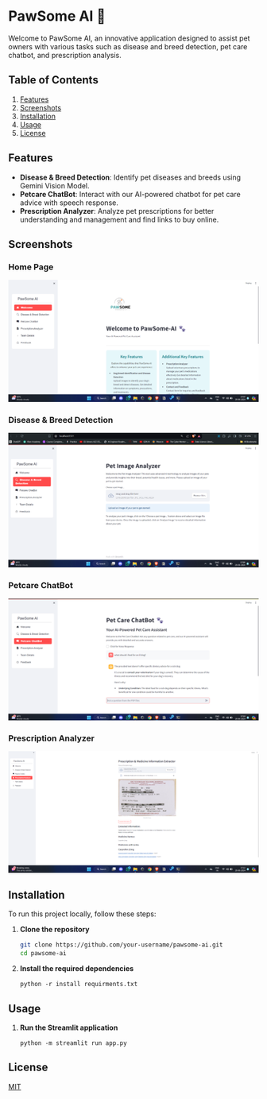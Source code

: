 # PawSome AI 🐾

Welcome to PawSome AI, an innovative application designed to assist pet owners with various tasks such as disease and breed detection, pet care chatbot, and prescription analysis.

## Table of Contents
1. [Features](#features)
2. [Screenshots](#screenshots)
3. [Installation](#installation)
4. [Usage](#usage)
6. [License](#license)

## Features
- **Disease & Breed Detection**: Identify pet diseases and breeds using Gemini Vision Model.
- **Petcare ChatBot**: Interact with our AI-powered chatbot for pet care advice with speech response.
- **Prescription Analyzer**: Analyze pet prescriptions for better understanding and management and find links to buy online.

## Screenshots
### Home Page
![Home Page](homepage.png)

### Disease & Breed Detection
![Disease & Breed Detection](disease_breed.png)

### Petcare ChatBot
![Petcare ChatBot](chatbot.png)

### Prescription Analyzer
![Prescription Analyzer](med.png)

## Installation
To run this project locally, follow these steps:

1. **Clone the repository**
   ```sh
   git clone https://github.com/your-username/pawsome-ai.git
   cd pawsome-ai

2. **Install the required dependencies**

   ```
   python -r install requirments.txt

## Usage


1. **Run the Streamlit application**
   ```
   python -m streamlit run app.py

## License

[MIT](https://github.com/MohammedMusharraf11/PawSome-AI/blob/main/LICENSE)
